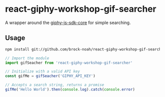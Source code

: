 # react-giphy-workshop-gif-searcher

A wrapper around the [giphy-js-sdk-core](https://github.com/Giphy/giphy-js-sdk-core) for simple searching.

## Usage

```sh
npm install git://github.com/brock-noah/react-giphy-workshop-gif-searcher.git
```

```js
// Import the module
import gifSeacher from 'react-giphy-workshop-gif-searcher'

// Initialize with a valid API key
const gifMe = gifSeacher('GIPHY_API_KEY')

// Accepts a search string, returns a promise
gifMe('Hello World').then(console.log).catch(console.error)
```
